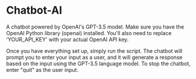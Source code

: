 # Chatbot-AI
A chatbot powered by OpenAI's GPT-3.5 model.
Make sure you have the OpenAI Python library (openai) installed. You'll also need to replace 'YOUR_API_KEY' with your actual OpenAI API key.

Once you have everything set up, simply run the script. The chatbot will prompt you to enter your input as a user, and it will generate a response based on the input using the GPT-3.5 language model. To stop the chatbot, enter "quit" as the user input.
